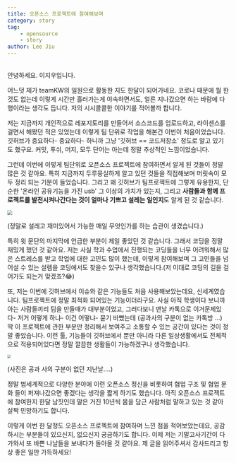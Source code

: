 ```yaml
---
title: 오픈소스 프로젝트에 참여해보며
category: story
tag: 
    - opensource
    - story
author: Lee Jiu
---
```

<br>
안녕하세요. 이지우입니다. 

어느덧 제가 teamKW의 일원으로 활동한 지도 한달이 되어가네요.  코로나 때문에 뭘 한 것도 없는데 이렇게 시간만 흘러가는게 야속하면서도, 얼른 지나갔으면 하는 바람에 다행이라는 생각도 듭니다. 저의 시시콜콜한 이야기를 적어볼까 합니다.

저는 지금까지 개인적으로 레포지토리를 만들어서 소스코드를 업로드하고, 라이센스를 걸면서 해봤던 적은 있었는데 이렇게 팀 단위로 작업을 해본건 이번이 처음이었습니다. 깃허브가 중요하다- 중요하다-  하니까 그냥 '깃허브 == 코드저장소' 정도로 알고 있기도 했구요. 커밋, 푸쉬, 머지, 모두 단어는 아는데 정말 추상적인 느낌이었습니다.

그런데 이번에 이렇게 팀단위로 오픈소스 프로젝트에 참여하면서 알게 된 것들이 정말 많은 것 같아요. 특히 지금까지 두루뭉실하게 알고 있던 것들을 직접해보며 머릿속이 모두 정리 되는 기분이 들었습니다. 그리고 왜 깃허브가 팀프로젝트에 그렇게 유용한지, 단순한 '온라인 공유기능을 가진 usb' 그 이상의 가치가 있는지, 그리고 **사람들과 함께 프로젝트를 발전시켜나간다는 것이 얼마나 기쁘고 설레는 일인지**도 알게 된 것 같습니다.

<img src="https://postfiles.pstatic.net/MjAyMDExMjdfNjUg/MDAxNjA2NDA0NTY5ODUw.8ht6MYwH3mH5lKk96a6_iF-bd49NHPKf_xw7gAaMGQ0g.sFE7pBroX6v4kC_fSon7n821ViKb1OokSOR5RMliooog.PNG.oow0303/image.png?type=w773" style="zoom:67%;" /> 

(정말로 설레고 재미있어서 가능한 매일 무엇인가를 하는 습관이 생겼습니다.)

 특히 윗 문단의 마지막에 언급한 부분이 제일 좋았던 것 같습니다. 그래서 코딩을 정말 재밌게 했던 것 같아요. 저는 사실 학과 수업에서 진행되는 코딩들을 너무 어려워해서 많은 스트레스를 받고 학업에 대한 고민도 많이 했는데, 이렇게 참여해보며 그 고민들을 넘어설 수 있는 설렘을 코딩에서도 찾을수 있구나 생각했습니다.(저 이대로 코딩의 길을 걸어가도 되는거 맞겠죠?😂) 

또, 저는 이번에 깃허브에서 이슈와 같은 기능들도 처음 사용해보았는데요, 신세계였습니다. 팀프로젝트에 정말 최적화 되어있는 기능이더라구요. 사실 아직 학생이다 보니까 아는 사람들끼리 팀을 만들때가 대부분이었고, 그러다보니  맨날 카톡으로 이거문제있다- 저거 어떻게 하냐- 이건 어떻냐- 묻기 바빴는데 (공과사의 구분이 없는 카톡방 ...) 딱 이 프로젝트에 관한 부분만 정리해서 보여주고 소통할 수 있는 공간이 있다는 것이 정말 좋았습니다. 이런 툴, 기능들이 깃허브에서 뿐만 아니라 다른 일상생활에서도 전체적으로 적용되어있다면 정말 깔끔한 생활들이 가능하겠구나 생각했습니다.

<img src="https://postfiles.pstatic.net/MjAyMDExMjdfMTkz/MDAxNjA2NDA0NTc2ODAw.n7i8pw6foVrwASwwGfHyvsEW7NtwMDJiABwNw2seC3wg.qVVLQf57TDkdZZ5rkwYH2Sm_mDBXeg2V6Mf3c23exLEg.PNG.oow0303/image.png?type=w773" style="zoom:50%;" />

(사진은 공과 사의 구분이 없던 지난날....) 

정말 범세계적으로 다양한 분야에 이런 오픈소스 정신을 비롯하여 협업 구조 및 협업 문화 들이 퍼져나갔으면 좋겠다는 생각을 짧게 하기도 했습니다. 아직 오픈소스 프로젝트에 참여한지 한달 남짓인데 말은 거진 10년씩 몸을 담근 사람처럼 말하고 있는 것 같아 살짝 민망하기도 합니다. 

이렇게 이번 한 달정도 오픈소스 프로젝트에 참여하며 느낀 점을 적어보았는데요, 공감하시는 부분들이 있으신지, 없으신지 궁금하기도 합니다. 이제 저는 기말고사기간이 다가와서 또 바쁜 나날들을 보내다가 돌아올 것 같아요. 제 글을 읽어주셔서 감사드리고 항상 좋은 일만 가득하세요! 

